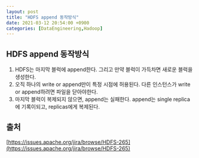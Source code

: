 ```yaml
---
layout: post
title: "HDFS append 동작방식"
date: 2021-03-12 20:54:00 +0900
categories: [DataEngineering,Hadoop]
---
```


## HDFS append 동작방식

1. HDFS는 마지막 블럭에 append한다. 그리고 만약 블럭이 가득차면 새로운 블럭을 생성한다.
2. 오직 하나의 write or append만이 특정 시점에 허용된다. 다른 인스턴스가 write or append하려면 파일을 닫아야한다.
3. 마지막 블럭이 복제되지 않으면, append는 실패한다. append는 single replica에 기록이되고, replicas에게 복제된다.

## 출처

[https://issues.apache.org/jira/browse/HDFS-265](https://issues.apache.org/jira/browse/HDFS-265)